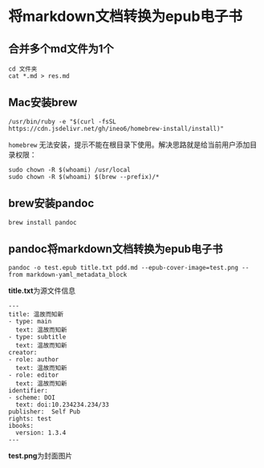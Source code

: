 # 将markdown文档转换为epub电子书

## 合并多个md文件为1个

```
cd 文件夹
cat *.md > res.md
```


## Mac安装brew

```
/usr/bin/ruby -e "$(curl -fsSL https://cdn.jsdelivr.net/gh/ineo6/homebrew-install/install)"
 ```

`homebrew` 无法安装，提示不能在根目录下使用。解决思路就是给当前用户添加目录权限：

```
sudo chown -R $(whoami) /usr/local
sudo chown -R $(whoami) $(brew --prefix)/*
```

## brew安装pandoc

```
brew install pandoc
```

## pandoc将markdown文档转换为epub电子书

```
pandoc -o test.epub title.txt pdd.md --epub-cover-image=test.png --from markdown-yaml_metadata_block
```

**title.txt**为源文件信息
```
---
title: 温故而知新
- type: main
  text: 温故而知新
- type: subtitle
  text: 温故而知新
creator:
- role: author
  text: 温故而知新
- role: editor
  text: 温故而知新
identifier:
- scheme: DOI
  text: doi:10.234234.234/33
publisher:  Self Pub
rights: test
ibooks:
  version: 1.3.4
---
```

**test.png**为封面图片